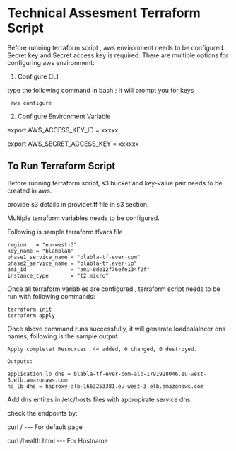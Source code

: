 # Technical Assesment  Terraform Script

Before running terraform script , aws environment needs to be configured. Secret key and Secret access key is required. There are multiple options for configuring aws environment:

1) Configure CLI

type the following command in bash ; It will prompt you for keys

```  aws configure  ```

2) Configure Environment Variable

export AWS_ACCESS_KEY_ID = xxxxx

export AWS_SECRET_ACCESS_KEY =  xxxxxx


## To Run  Terraform Script

Before running terraform script, s3 bucket and key-value pair needs to be created in aws.

provide s3 details in provider.tf file in s3 section.

Multiple terraform variables needs to be configured.

Following is sample terraform.tfvars file

```
region   = "eu-west-3"
key_name = "blahblah" 
phase1_service_name = "blabla-tf-ever-com"
phase2_service_name = "blabla-tf.ever-io"
ami_id              = "ami-0de12f76efe134f2f"
instance_type       = "t2.micro"
```

Once all terraform variables are configured , terraform script needs to be run with following commands:

```
terraform init
terraform apply
```

Once above command runs successfully, it will generate loadbalalncer dns names; following is the sample output 


```
Apply complete! Resources: 44 added, 0 changed, 0 destroyed.

Outputs:

application_lb_dns = blabla-tf-ever-com-alb-1791928046.eu-west-3.elb.amazonaws.com
ha_lb_dns = haproxy-alb-1663253381.eu-west-3.elb.amazonaws.com
````

Add dns entires in /etc/hosts files  with appropirate service dns:

check the endpoints by:

curl <dns-name>/              --- For default page

curl <dns-name>/health.html   --- For Hostname